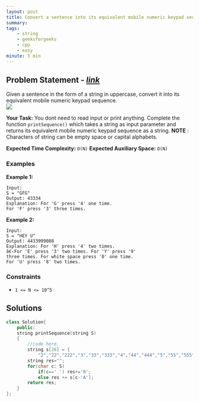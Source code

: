 ```yaml
---
layout: post
title: Convert a sentence into its equivalent mobile numeric keypad sequence   
summary:
tags:
    - string
    - geeksforgeeks
    - cpp
    - easy
minute: 5 min
---
```


## Problem Statement - [*link*](https://practice.geeksforgeeks.org/problems/convert-a-sentence-into-its-equivalent-mobile-numeric-keypad-sequence0547/1#)  

Given a sentence in the form of a string in uppercase, convert it into its equivalent mobile numeric keypad sequence.   
<img src="https://contribute.geeksforgeeks.org/wp-content/uploads/Phone.png">

**Your Task:** 
You dont need to read input or print anything. Complete the function `printSequence()` which takes a string as input parameter and returns its equivalent mobile numeric keypad sequence as a string.
**NOTE** : Characters of string can be empty space or capital alphabets.


**Expected Time Complexity:** `O(N)` 
**Expected Auxiliary Space:** `O(N)`

### Examples

**Example 1:**   
```
Input:
S = "GFG"
Output: 43334
Explanation: For 'G' press '4' one time.
For 'F' press '3' three times.
```

**Example 2:**   
```
Input:
S = "HEY U"
Output: 4433999088
Explanation: For 'H' press '4' two times.
â€‹For 'E' press '3' two times. For 'Y' press '9' 
three times. For white space press '0' one time.
For 'U' press '8' two times.
```


### Constraints

+ `1 <= N <= 10^5`

## Solutions

```cpp
class Solution{
    public:
    string printSequence(string S)
    {
        //code here.
        string s[26] = {
            "2","22","222","3","33","333","4","44","444","5","55","555","6","66","666","7","77","777","7777","8","88","888","9","99","999","9999"};
        string res="";
        for(char c: S)
            if(c==' ') res+='0';
            else res += s[c-'A'];
        return res;
    }
};
```

